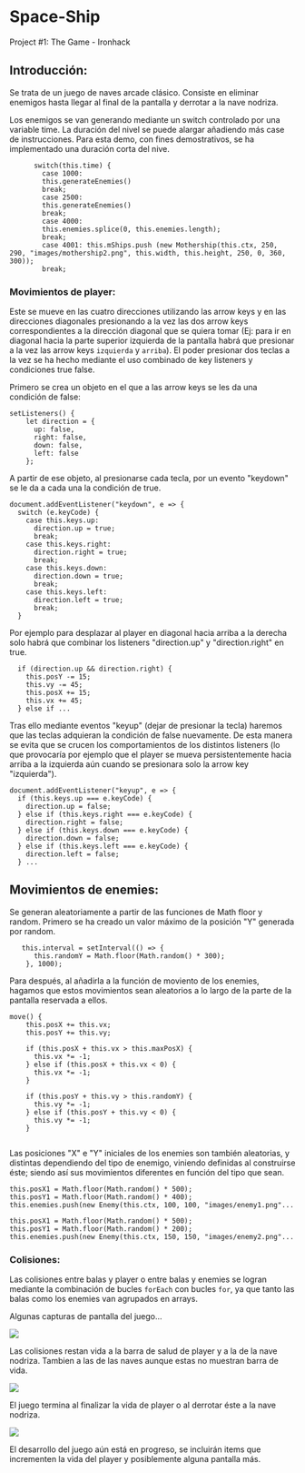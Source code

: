 # Space-Ship

Project #1: The Game - Ironhack

## Introducción:

Se trata de un juego de naves arcade clásico. Consiste en eliminar enemigos hasta llegar al final de la pantalla y derrotar a la nave nodriza.

Los enemigos se van generando mediante un switch controlado por una variable time. La duración del nivel se puede alargar añadiendo más case de instrucciones. Para esta demo, con fines demostrativos, se ha implementado una duración corta del nive.

```
      switch(this.time) {
        case 1000:
        this.generateEnemies()
        break;
        case 2500:
        this.generateEnemies()
        break;
        case 4000:
        this.enemies.splice(0, this.enemies.length);
        break;
        case 4001: this.mShips.push (new Mothership(this.ctx, 250, 290, "images/mothership2.png", this.width, this.height, 250, 0, 360, 300));
        break;
```

### Movimientos de player:

Este se mueve en las cuatro direcciones utilizando las arrow keys y en las direcciones diagonales presionando a la vez las dos arrow keys correspondientes a la dirección diagonal que se quiera tomar (Ej: para ir en diagonal hacia la parte superior izquierda de la pantalla habrá que presionar a la vez las arrow keys ```izquierda``` y ```arriba```). El poder presionar dos teclas a la vez se ha hecho mediante el uso combinado de key listeners y condiciones true false. 

Primero se crea un objeto en el que a las arrow keys se les da una condición de false:
```
setListeners() {
    let direction = {
      up: false,
      right: false,
      down: false,
      left: false
    };
```
A partir de ese objeto, al presionarse cada tecla, por un evento "keydown" se le da a cada una la condición de true.
 

    document.addEventListener("keydown", e => {
      switch (e.keyCode) {
        case this.keys.up:
          direction.up = true;
          break;
        case this.keys.right:
          direction.right = true;
          break;
        case this.keys.down:
          direction.down = true;
          break;
        case this.keys.left:
          direction.left = true;
          break;
      }


Por ejemplo para desplazar al player en diagonal hacia arriba a la derecha solo habrá que combinar los listeners "direction.up" y "direction.right" en true.

      if (direction.up && direction.right) {
        this.posY -= 15;
        this.vy -= 45;
        this.posX += 15;
        this.vx += 45;
      } else if ...


Tras ello mediante eventos "keyup" (dejar de presionar la tecla) haremos que las teclas adquieran la condición de false nuevamente. De esta manera se evita que se crucen los comportamientos de los distintos listeners (lo que provocaría por ejemplo que el player se mueva persistentemente hacia arriba a la izquierda aún cuando se presionara solo la arrow key "izquierda").

    document.addEventListener("keyup", e => {
      if (this.keys.up === e.keyCode) {
        direction.up = false;
      } else if (this.keys.right === e.keyCode) {
        direction.right = false;
      } else if (this.keys.down === e.keyCode) {
        direction.down = false;
      } else if (this.keys.left === e.keyCode) {
        direction.left = false;
      } ...


## Movimientos de enemies:

Se generan aleatoriamente a partir de las funciones de Math floor y random. Primero se ha creado un valor máximo de la posición "Y" generada por random.
```
   this.interval = setInterval(() => {
      this.randomY = Math.floor(Math.random() * 300);
    }, 1000);
```

Para después, al añadirla a la función de moviento de los enemies, hagamos que estos movimientos sean aleatorios a lo largo de la parte de la pantalla reservada a ellos.

```
move() {
    this.posX += this.vx;
    this.posY += this.vy;

    if (this.posX + this.vx > this.maxPosX) {
      this.vx *= -1;
    } else if (this.posX + this.vx < 0) {
      this.vx *= -1;
    }

    if (this.posY + this.vy > this.randomY) {
      this.vy *= -1;
    } else if (this.posY + this.vy < 0) {
      this.vy *= -1;
    }
    
 ```
 
Las posiciones "X" e "Y" iniciales de los enemies son también aleatorias, y distintas dependiendo del tipo de enemigo, viniendo definidas al construirse éste; siendo así sus movimientos diferentes en función del tipo que sean.

    this.posX1 = Math.floor(Math.random() * 500);
    this.posY1 = Math.floor(Math.random() * 400);
    this.enemies.push(new Enemy(this.ctx, 100, 100, "images/enemy1.png"...
      
    this.posX1 = Math.floor(Math.random() * 500);
    this.posY1 = Math.floor(Math.random() * 200);
    this.enemies.push(new Enemy(this.ctx, 150, 150, "images/enemy2.png"...
 
### Colisiones:

Las colisiones entre balas y player o entre balas y enemies se logran mediante la combinación de bucles ```forEach``` con bucles ```for```, ya que tanto las balas como los enemies van agrupados en arrays.


Algunas capturas de pantalla del juego...
 
<img src="https://github.com/Javi-L/Space-Ship/raw/master/screenshots/battle.png" style="max-width:100%;">


Las colisiones restan vida a la barra de salud de player y a la de la nave nodriza. Tambien a las de las naves aunque estas no muestran barra de vida.

<img src="https://github.com/Javi-L/Space-Ship/raw/master/screenshots/nodriza.png" style="max-width:100%;">


El juego termina al finalizar la vida de player o al derrotar éste a la nave nodriza.

<img src="https://github.com/Javi-L/Space-Ship/raw/master/screenshots/levelup.png" style="max-width:100%;">


El desarrollo del juego aún está en progreso, se incluirán items que incrementen la vida del player y posiblemente alguna pantalla más.